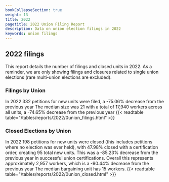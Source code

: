 ```yaml
---
bookCollapseSection: true
weight: 13
title: 2022
pagetitle: 2022 Union Filing Report
description: Data on union election filings in 2022
keywords: union filings
---
```


## 2022 filings

This report details the number of filings and closed units in 2022. As a reminder, we are only showing filings and closures related to single union elections (rare multi-union elections are excluded).

### Filings by Union
In 2022 332 petitions for new units were filed, a -75.06% decrease from the previous year The median size was 21 with a total of 17,940 workers across all units, a -74.65% decrease from the previous year
{{< readtable table="/tables/reports/2022/0union_filings.html" >}}

### Closed Elections by Union
In 2022 198 petitions for new units were closed (this includes petitions where no election was ever held), with 47.98% closed with a certification order, creating 95 total new units. This was a -85.23% decrease from the previous year in successful union certifications. Overall this represents approximately 2,957 workers, which is a -90.44% decrease from the previous year The median bargaining unit has 15 workers.
{{< readtable table="/tables/reports/2022/0union_closed.html" >}}
